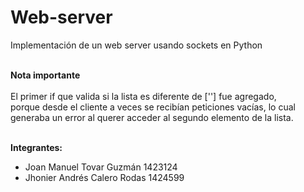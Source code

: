 # Web-server
Implementación de un web server usando sockets en Python <br> <br>

<b>Nota importante</b><br><br>
El primer if que valida si la lista es diferente de [''] fue agregado,<br>
porque desde el cliente a veces se recibían peticiones vacías, lo cual<br>
generaba un error al querer acceder al segundo elemento de la lista. <br><br>

<b>Integrantes:</b><br>
<UL type=disk>
<LI>Joan Manuel Tovar Guzmán 1423124
<LI>Jhonier Andrés Calero Rodas 1424599
</UL>
<br>

